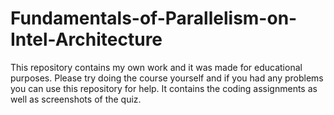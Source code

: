 # Fundamentals-of-Parallelism-on-Intel-Architecture
This repository contains my own work and it was made for educational purposes.
Please try doing the course yourself and if you had any problems you can use this repository for help.
It contains the coding assignments as well as screenshots of the quiz.
